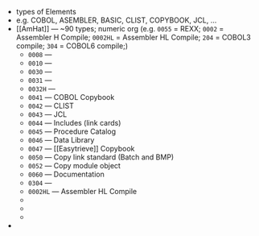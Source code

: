 - types of Elements
- e.g. COBOL, ASEMBLER, BASIC, CLIST, COPYBOOK, JCL, ...
- [[AmHat]] — ~90 types; numeric org (e.g. `0055` = REXX; `0002` = Assembler H Compile; `0002HL` = Assembler HL Compile; `204` = COBOL3 compile; `304` = COBOL6 compile;)
	- `0008` —
	- `0010` —
	- `0030` —
	- `0031` —
	- `0032H` —
	- `0041` — COBOL Copybook
	- `0042` — CLIST
	- `0043` — JCL
	- `0044` — Includes (link cards)
	- `0045` — Procedure Catalog
	- `0046` — Data Library
	- `0047` — [[Easytrieve]] Copybook
	- `0050` — Copy link standard (Batch and BMP)
	- `0052` — Copy module object
	- `0060` — Documentation
	- `0304` —
	- `0002HL` — Assembler HL Compile
	-
	-
	-
-